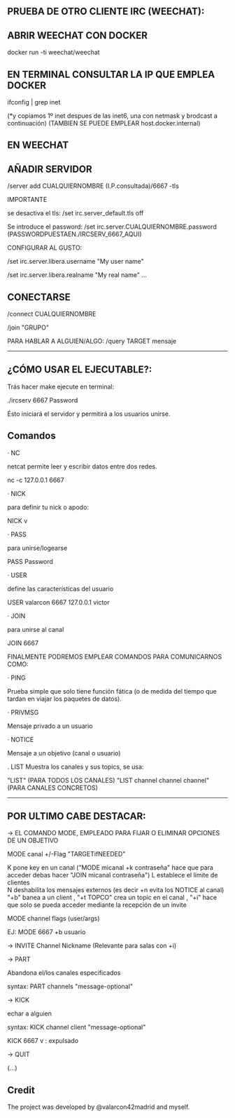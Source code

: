 ## PRUEBA DE OTRO CLIENTE IRC (WEECHAT):

 ## ABRIR WEECHAT CON DOCKER
 
 docker run -ti weechat/weechat

 ## EN TERMINAL CONSULTAR LA IP QUE EMPLEA DOCKER
 
 ifconfig | grep inet
 
 (*y copiamos 1º inet despues de las inet6, una con netmask y brodcast a continuación)
 (TAMBIEN SE PUEDE EMPLEAR host.docker.internal)
 
 ## EN WEECHAT
 
 ## AÑADIR SERVIDOR
 
/server add CUALQUIERNOMBRE (I.P.consultada)/6667 -tls

IMPORTANTE

se desactiva el tls:
/set irc.server_default.tls off

Se introduce el password:
/set irc.server.CUALQUIERNOMBRE.password (PASSWORDPUESTAEN./IRCSERV_6667_AQUI)

CONFIGURAR AL GUSTO:

/set irc.server.libera.username "My user name"

/set irc.server.libera.realname "My real name"
...

## CONECTARSE
/connect CUALQUIERNOMBRE

/join "GRUPO"

PARA HABLAR A ALGUIEN/ALGO:
/query TARGET mensaje


-----------------------------------------------


## ¿CÓMO USAR EL EJECUTABLE?:

Trás hacer make ejecute en terminal:

./ircserv 6667 Password

Ésto iniciará el servidor y permitirá a los usuarios unirse.


## Comandos


·  NC

netcat permite leer y escribir datos entre dos redes.

nc -c 127.0.0.1 6667



·  NICK

para definir tu nick o apodo:

NICK v


·  PASS

para unirse/logearse

PASS Password


·  USER

define las características del usuario

USER valarcon 6667 127.0.0.1 victor


· JOIN

para unirse al canal

JOIN 6667


FINALMENTE PODREMOS EMPLEAR COMANDOS PARA COMUNICARNOS COMO:

· PING

Prueba simple que solo tiene función fática (o de medida del tiempo que tardan en viajar los paquetes de datos).


· PRIVMSG

Mensaje privado a un usuario


· NOTICE

Mensaje a un objetivo (canal o usuario)

 . LIST
Muestra los canales y sus topics, se usa:

"LIST"     (PARA TODOS LOS CANALES)
"LIST channel channel channel" (PARA CANALES CONCRETOS)

_______________________________________________
## POR ULTIMO CABE DESTACAR:

-> EL COMANDO MODE, EMPLEADO PARA FIJAR O ELIMINAR OPCIONES DE UN OBJETIVO 

MODE canal +/-Flag "TARGETifNEEDED"

 K pone key en un canal ("MODE micanal +k contraseña" hace que para acceder debas hacer "JOIN micanal contraseña") 
     L  establece el limite de clientes   
    N  deshabilita los mensajes externos (es decir +n evita los NOTICE al canal)               
    "+b" banea a un client 
    , "+t TOPCO" crea un topic en el canal
    , "+i" hace que solo se pueda acceder mediante la recepción de un invite
    
MODE channel flags (user/args)

EJ: MODE 6667 +b usuario


-> INVITE Channel Nickname
(Relevante para salas con +i)

-> PART

Abandona el/los canales especificados

syntax: PART channels "message-optional"


-> KICK

echar a alguien

syntax: KICK channel client "message-optional"

KICK 6667 v : expulsado

-> QUIT

 (...)

 ## Credit
The project was developed by @valarcon42madrid and myself.
